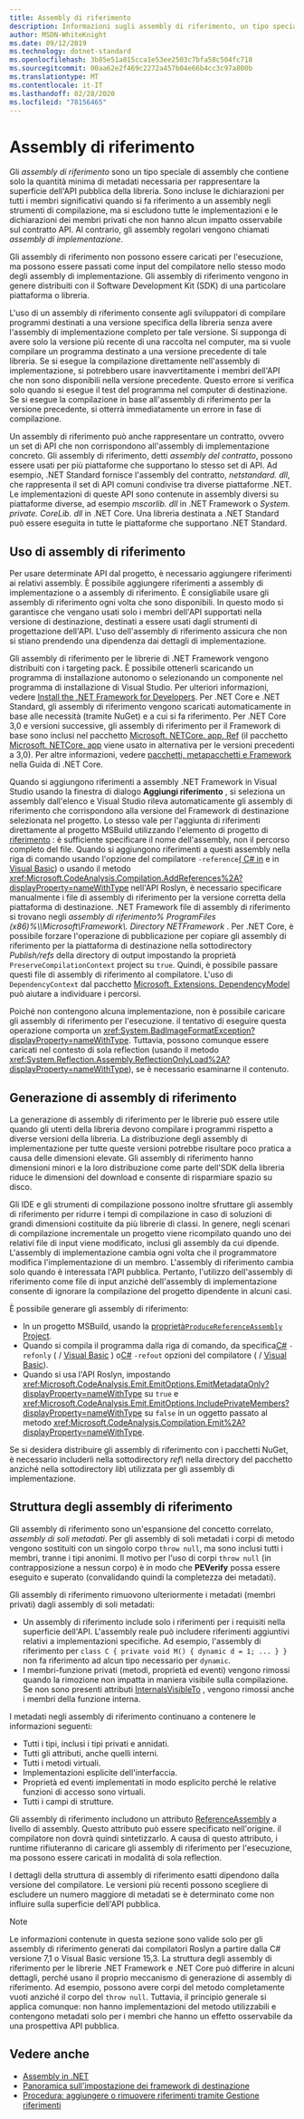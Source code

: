 ```yaml
---
title: Assembly di riferimento
description: Informazioni sugli assembly di riferimento, un tipo speciale di assembly in .NET che contengono solo la superficie dell'API pubblica della libreria
author: MSDN-WhiteKnight
ms.date: 09/12/2019
ms.technology: dotnet-standard
ms.openlocfilehash: 3b85e51a015cca1e53ee2503c7bfa58c504fc718
ms.sourcegitcommit: 00aa62e2f469c2272a457b04e66b4cc3c97a800b
ms.translationtype: MT
ms.contentlocale: it-IT
ms.lasthandoff: 02/28/2020
ms.locfileid: "78156465"
---
```

# <a name="reference-assemblies"></a>Assembly di riferimento

Gli *assembly di riferimento* sono un tipo speciale di assembly che contiene solo la quantità minima di metadati necessaria per rappresentare la superficie dell'API pubblica della libreria. Sono incluse le dichiarazioni per tutti i membri significativi quando si fa riferimento a un assembly negli strumenti di compilazione, ma si escludono tutte le implementazioni e le dichiarazioni dei membri privati che non hanno alcun impatto osservabile sul contratto API. Al contrario, gli assembly regolari vengono chiamati *assembly di implementazione*.

Gli assembly di riferimento non possono essere caricati per l'esecuzione, ma possono essere passati come input del compilatore nello stesso modo degli assembly di implementazione. Gli assembly di riferimento vengono in genere distribuiti con il Software Development Kit (SDK) di una particolare piattaforma o libreria.

L'uso di un assembly di riferimento consente agli sviluppatori di compilare programmi destinati a una versione specifica della libreria senza avere l'assembly di implementazione completo per tale versione. Si supponga di avere solo la versione più recente di una raccolta nel computer, ma si vuole compilare un programma destinato a una versione precedente di tale libreria. Se si esegue la compilazione direttamente nell'assembly di implementazione, si potrebbero usare inavvertitamente i membri dell'API che non sono disponibili nella versione precedente. Questo errore si verifica solo quando si esegue il test del programma nel computer di destinazione. Se si esegue la compilazione in base all'assembly di riferimento per la versione precedente, si otterrà immediatamente un errore in fase di compilazione.

Un assembly di riferimento può anche rappresentare un contratto, ovvero un set di API che non corrispondono all'assembly di implementazione concreto. Gli assembly di riferimento, detti *assembly del contratto*, possono essere usati per più piattaforme che supportano lo stesso set di API. Ad esempio, .NET Standard fornisce l'assembly del contratto, *netstandard. dll*, che rappresenta il set di API comuni condivise tra diverse piattaforme .NET. Le implementazioni di queste API sono contenute in assembly diversi su piattaforme diverse, ad esempio *mscorlib. dll* in .NET Framework o *System. private. CoreLib. dll* in .NET Core. Una libreria destinata a .NET Standard può essere eseguita in tutte le piattaforme che supportano .NET Standard.

## <a name="using-reference-assemblies"></a>Uso di assembly di riferimento

Per usare determinate API dal progetto, è necessario aggiungere riferimenti ai relativi assembly. È possibile aggiungere riferimenti a assembly di implementazione o a assembly di riferimento. È consigliabile usare gli assembly di riferimento ogni volta che sono disponibili. In questo modo si garantisce che vengano usati solo i membri dell'API supportati nella versione di destinazione, destinati a essere usati dagli strumenti di progettazione dell'API. L'uso dell'assembly di riferimento assicura che non si stiano prendendo una dipendenza dai dettagli di implementazione.

Gli assembly di riferimento per le librerie di .NET Framework vengono distribuiti con i targeting pack. È possibile ottenerli scaricando un programma di installazione autonomo o selezionando un componente nel programma di installazione di Visual Studio. Per ulteriori informazioni, vedere [Install the .NET Framework for Developers](../../framework/install/guide-for-developers.md). Per .NET Core e .NET Standard, gli assembly di riferimento vengono scaricati automaticamente in base alle necessità (tramite NuGet) e a cui si fa riferimento. Per .NET Core 3,0 e versioni successive, gli assembly di riferimento per il Framework di base sono inclusi nel pacchetto [Microsoft. NETCore. app. Ref](https://www.nuget.org/packages/Microsoft.NETCore.App.Ref) (il pacchetto [Microsoft. NETCore. app](https://www.nuget.org/packages/Microsoft.NETCore.App) viene usato in alternativa per le versioni precedenti a 3,0). Per altre informazioni, vedere [pacchetti, metapacchetti e Framework](../../core/packages.md) nella Guida di .NET Core.

Quando si aggiungono riferimenti a assembly .NET Framework in Visual Studio usando la finestra di dialogo **Aggiungi riferimento** , si seleziona un assembly dall'elenco e Visual Studio rileva automaticamente gli assembly di riferimento che corrispondono alla versione del Framework di destinazione selezionata nel progetto. Lo stesso vale per l'aggiunta di riferimenti direttamente al progetto MSBuild utilizzando l'elemento di progetto di [riferimento](/visualstudio/msbuild/common-msbuild-project-items#reference) : è sufficiente specificare il nome dell'assembly, non il percorso completo del file. Quando si aggiungono riferimenti a questi assembly nella riga di comando usando l'opzione del compilatore `-reference`[( C# in](../../csharp/language-reference/compiler-options/reference-compiler-option.md) e in [Visual Basic](../../visual-basic/reference/command-line-compiler/reference.md)) o usando il metodo <xref:Microsoft.CodeAnalysis.Compilation.AddReferences%2A?displayProperty=nameWithType> nell'API Roslyn, è necessario specificare manualmente i file di assembly di riferimento per la versione corretta della piattaforma di destinazione. .NET Framework file di assembly di riferimento si trovano negli *assembly di riferimento% ProgramFiles (x86)%\\\\Microsoft\\Framework\\. Directory NETFramework* . Per .NET Core, è possibile forzare l'operazione di pubblicazione per copiare gli assembly di riferimento per la piattaforma di destinazione nella sottodirectory *Publish/refs* della directory di output impostando la proprietà `PreserveCompilationContext` project su `true`. Quindi, è possibile passare questi file di assembly di riferimento al compilatore. L'uso di `DependencyContext` dal pacchetto [Microsoft. Extensions. DependencyModel](https://www.nuget.org/packages/Microsoft.Extensions.DependencyModel/) può aiutare a individuare i percorsi.

Poiché non contengono alcuna implementazione, non è possibile caricare gli assembly di riferimento per l'esecuzione. il tentativo di eseguire questa operazione comporta un <xref:System.BadImageFormatException?displayProperty=nameWithType>. Tuttavia, possono comunque essere caricati nel contesto di sola reflection (usando il metodo <xref:System.Reflection.Assembly.ReflectionOnlyLoad%2A?displayProperty=nameWithType>), se è necessario esaminarne il contenuto.

## <a name="generating-reference-assemblies"></a>Generazione di assembly di riferimento

La generazione di assembly di riferimento per le librerie può essere utile quando gli utenti della libreria devono compilare i programmi rispetto a diverse versioni della libreria. La distribuzione degli assembly di implementazione per tutte queste versioni potrebbe risultare poco pratica a causa delle dimensioni elevate. Gli assembly di riferimento hanno dimensioni minori e la loro distribuzione come parte dell'SDK della libreria riduce le dimensioni del download e consente di risparmiare spazio su disco.

Gli IDE e gli strumenti di compilazione possono inoltre sfruttare gli assembly di riferimento per ridurre i tempi di compilazione in caso di soluzioni di grandi dimensioni costituite da più librerie di classi. In genere, negli scenari di compilazione incrementale un progetto viene ricompilato quando uno dei relativi file di input viene modificato, inclusi gli assembly da cui dipende. L'assembly di implementazione cambia ogni volta che il programmatore modifica l'implementazione di un membro. L'assembly di riferimento cambia solo quando è interessata l'API pubblica. Pertanto, l'utilizzo dell'assembly di riferimento come file di input anziché dell'assembly di implementazione consente di ignorare la compilazione del progetto dipendente in alcuni casi.

È possibile generare gli assembly di riferimento:

- In un progetto MSBuild, usando la [proprietà`ProduceReferenceAssembly` Project](/visualstudio/msbuild/common-msbuild-project-properties).
- Quando si compila il programma dalla riga di comando, da specifica[C#](../../csharp/language-reference/compiler-options/refonly-compiler-option.md) `-refonly` ( / [Visual Basic](../../visual-basic/reference/command-line-compiler/refonly-compiler-option.md) ) o[C#](../../csharp/language-reference/compiler-options/refout-compiler-option.md) `-refout` opzioni del compilatore ( / [Visual Basic](../../visual-basic/reference/command-line-compiler/refout-compiler-option.md)).
- Quando si usa l'API Roslyn, impostando <xref:Microsoft.CodeAnalysis.Emit.EmitOptions.EmitMetadataOnly?displayProperty=nameWithType> su `true` e <xref:Microsoft.CodeAnalysis.Emit.EmitOptions.IncludePrivateMembers?displayProperty=nameWithType> su `false` in un oggetto passato al metodo <xref:Microsoft.CodeAnalysis.Compilation.Emit%2A?displayProperty=nameWithType>.

Se si desidera distribuire gli assembly di riferimento con i pacchetti NuGet, è necessario includerli nella sottodirectory *ref\\* nella directory del pacchetto anziché nella sottodirectory *lib\\* utilizzata per gli assembly di implementazione.

## <a name="reference-assemblies-structure"></a>Struttura degli assembly di riferimento

Gli assembly di riferimento sono un'espansione del concetto correlato, *assembly di soli metadati*. Per gli assembly di soli metadati i corpi di metodo vengono sostituiti con un singolo corpo `throw null`, ma sono inclusi tutti i membri, tranne i tipi anonimi. Il motivo per l'uso di corpi `throw null` (in contrapposizione a nessun corpo) è in modo che **PEVerify** possa essere eseguito e superato (convalidando quindi la completezza dei metadati).

Gli assembly di riferimento rimuovono ulteriormente i metadati (membri privati) dagli assembly di soli metadati:

- Un assembly di riferimento include solo i riferimenti per i requisiti nella superficie dell'API. L'assembly reale può includere riferimenti aggiuntivi relativi a implementazioni specifiche. Ad esempio, l'assembly di riferimento per `class C { private void M() { dynamic d = 1; ... } }` non fa riferimento ad alcun tipo necessario per `dynamic`.
- I membri-funzione privati (metodi, proprietà ed eventi) vengono rimossi quando la rimozione non impatta in maniera visibile sulla compilazione. Se non sono presenti attributi [InternalsVisibleTo](xref:System.Runtime.CompilerServices.InternalsVisibleToAttribute) , vengono rimossi anche i membri della funzione interna.

I metadati negli assembly di riferimento continuano a contenere le informazioni seguenti:

- Tutti i tipi, inclusi i tipi privati e annidati.
- Tutti gli attributi, anche quelli interni.
- Tutti i metodi virtuali.
- Implementazioni esplicite dell'interfaccia.
- Proprietà ed eventi implementati in modo esplicito perché le relative funzioni di accesso sono virtuali.
- Tutti i campi di strutture.

Gli assembly di riferimento includono un attributo [ReferenceAssembly](xref:System.Runtime.CompilerServices.ReferenceAssemblyAttribute) a livello di assembly. Questo attributo può essere specificato nell'origine. il compilatore non dovrà quindi sintetizzarlo. A causa di questo attributo, i runtime rifiuteranno di caricare gli assembly di riferimento per l'esecuzione, ma possono essere caricati in modalità di sola reflection.

I dettagli della struttura di assembly di riferimento esatti dipendono dalla versione del compilatore. Le versioni più recenti possono scegliere di escludere un numero maggiore di metadati se è determinato come non influire sulla superficie dell'API pubblica.

> [!NOTE]
> Le informazioni contenute in questa sezione sono valide solo per gli assembly di riferimento generati dai compilatori Roslyn a partire dalla C# versione 7,1 o Visual Basic versione 15,3. La struttura degli assembly di riferimento per le librerie .NET Framework e .NET Core può differire in alcuni dettagli, perché usano il proprio meccanismo di generazione di assembly di riferimento. Ad esempio, possono avere corpi del metodo completamente vuoti anziché il corpo del `throw null`. Tuttavia, il principio generale si applica comunque: non hanno implementazioni del metodo utilizzabili e contengono metadati solo per i membri che hanno un effetto osservabile da una prospettiva API pubblica.

## <a name="see-also"></a>Vedere anche

- [Assembly in .NET](index.md)
- [Panoramica sull'impostazione dei framework di destinazione](/visualstudio/ide/visual-studio-multi-targeting-overview)
- [Procedura: aggiungere o rimuovere riferimenti tramite Gestione riferimenti](/visualstudio/ide/how-to-add-or-remove-references-by-using-the-reference-manager)
